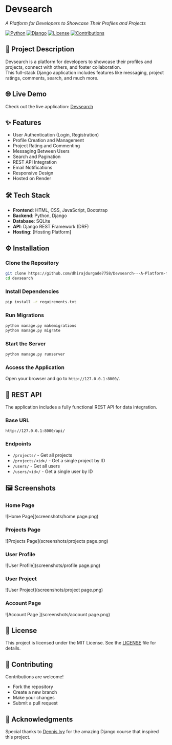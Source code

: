 # Devsearch  
*A Platform for Developers to Showcase Their Profiles and Projects*

[![Python](https://img.shields.io/badge/Python-3.x-blue.svg)](https://www.python.org/)
[![Django](https://img.shields.io/badge/Django-4.x-green.svg)](https://www.djangoproject.com/)
[![License](https://img.shields.io/badge/License-MIT-brightgreen.svg)](LICENSE)
[![Contributions](https://img.shields.io/badge/Contributions-Welcome-yellow.svg)](CONTRIBUTING.md)

## 🌟 Project Description  
Devsearch is a platform for developers to showcase their profiles and projects, connect with others, and foster collaboration.  
This full-stack Django application includes features like messaging, project ratings, comments, search, and much more.  

## 🌐 Live Demo  
Check out the live application: [Devsearch](https://devsearch-ubps.onrender.com/)  

## ✨ Features  
- User Authentication (Login, Registration)  
- Profile Creation and Management  
- Project Rating and Commenting  
- Messaging Between Users  
- Search and Pagination  
- REST API Integration  
- Email Notifications  
- Responsive Design  
- Hosted on Render

## 🛠️ Tech Stack  
- **Frontend**: HTML, CSS, JavaScript, Bootstrap  
- **Backend**: Python, Django  
- **Database**: SQLite  
- **API**: Django REST Framework (DRF)  
- **Hosting**: [Hosting Platform]  

## ⚙️ Installation  

### Clone the Repository  
```bash
git clone https://github.com/dhirajdurgade7758/Devsearch---A-Platform-for-Developers
cd devsearch
```

### Install Dependencies  
```bash
pip install -r requirements.txt
```

### Run Migrations  
```bash
python manage.py makemigrations  
python manage.py migrate  
```

### Start the Server  
```bash
python manage.py runserver
```

### Access the Application  
Open your browser and go to `http://127.0.0.1:8000/`.  

## 🔗 REST API  
The application includes a fully functional REST API for data integration.  

### Base URL  
`http://127.0.0.1:8000/api/`  

### Endpoints  
- `/projects/` - Get all projects  
- `/projects/<id>/` - Get a single project by ID  
- `/users/` - Get all users  
- `/users/<id>/` - Get a single user by ID  

## 🖼️ Screenshots  
### Home Page  
![Home Page](screenshots/home page.png)  

### Projects Page
![Projects Page](screenshots/projects page.png) 

### User Profile  
![User Profile](screenshots/profile page.png)  

### User Project  
![User Project](screenshots/project page.png)  

### Account Page  
![Account Page ](screenshots/account page.png)  

## 📜 License  
This project is licensed under the MIT License. See the [LICENSE](LICENSE) file for details.  

## 🤝 Contributing  
Contributions are welcome!  
- Fork the repository  
- Create a new branch  
- Make your changes  
- Submit a pull request  

## 🙏 Acknowledgments  
Special thanks to [Dennis Ivy](https://www.udemy.com/course/python-django-2021-complete-course/?couponCode=NEWYEARCAREER) for the amazing Django course that inspired this project.
